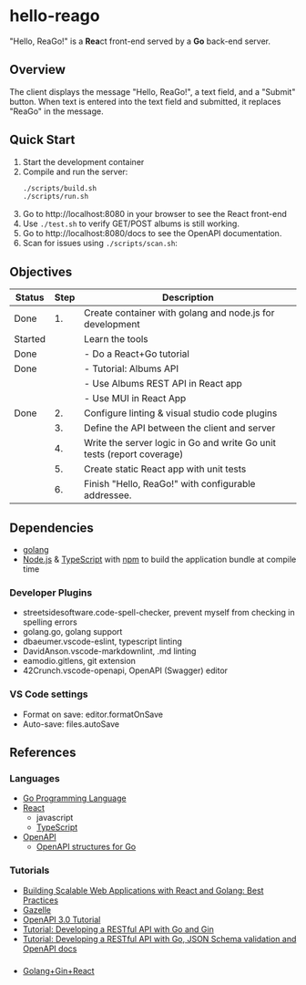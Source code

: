 # hello-reago

"Hello, ReaGo!" is a **Rea**ct front-end served by a **Go** back-end server.

## Overview

The client displays the message "Hello, ReaGo!", a text field, and a "Submit" button.  When text is entered into the text field and submitted, it replaces "ReaGo" in the message.

## Quick Start

1. Start the development container
2. Compile and run the server:
    ```bash
    ./scripts/build.sh
    ./scripts/run.sh
    ```
3. Go to http://localhost:8080 in your browser to see the React front-end
4. Use `./test.sh` to verify GET/POST albums is still working.
5. Go to http://localhost:8080/docs to see the OpenAPI documentation.
6. Scan for issues using `./scripts/scan.sh`:

## Objectives

| Status | Step | Description
|--------|------|-------------
| Done   | 1. | Create container with golang and node.js for development
| Started | | Learn the tools
| Done | | - Do a React+Go tutorial
| Done | | - Tutorial: Albums API
| | | - Use Albums REST API in React app
| | | - Use MUI in React App
| Done | 2. | Configure linting & visual studio code plugins
| | 3. | Define the API between the client and server
| | 4. | Write the server logic in Go and write Go unit tests (report coverage)
| | 5. | Create static React app with unit tests
| | 6. | Finish "Hello, ReaGo!" with configurable addressee.

## Dependencies

* [golang](https://golang.org/)
* [Node.js](https://nodejs.org/) & [TypeScript](https://www.typescriptlang.org/) with [npm](https://www.npmjs.com/) to build the application bundle at compile time

### Developer Plugins

* streetsidesoftware.code-spell-checker, prevent myself from checking in spelling errors
* golang.go, golang support
* dbaeumer.vscode-eslint, typescript linting
* DavidAnson.vscode-markdownlint, .md linting
* eamodio.gitlens, git extension
* 42Crunch.vscode-openapi, OpenAPI (Swagger) editor

### VS Code settings

* Format on save: editor.formatOnSave
* Auto-save: files.autoSave

## References

### Languages

* [Go Programming Language](https://go.dev/learn/)
* [React](https://react.dev/learn)
    * javascript
    * [TypeScript](https://www.typescriptlang.org/docs/handbook/intro.html)
* [OpenAPI]()
    * [OpenAPI structures for Go](https://pkg.go.dev/github.com/swaggest/openapi-go#section-readme)

### Tutorials

* [Building Scalable Web Applications with React and Golang: Best Practices](https://www.dhiwise.com/post/building-scalable-web-applications-with-react-and-golang)
* [Gazelle](https://github.com/kilpatty/Gazelle)
* [OpenAPI 3.0 Tutorial](https://support.smartbear.com/swaggerhub/docs/en/get-started/openapi-3-0-tutorial.html)
* [Tutorial: Developing a RESTful API with Go and Gin](https://go.dev/doc/tutorial/web-service-gin)
* [Tutorial: Developing a RESTful API with Go, JSON Schema validation and OpenAPI docs](https://dev.to/vearutop/tutorial-developing-a-restful-api-with-go-json-schema-validation-and-openapi-docs-2490)

### 

* [Golang+Gin+React](https://github.com/roylisto/gin-golang-react/)